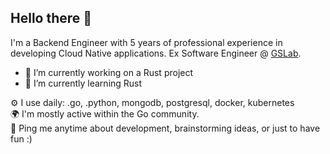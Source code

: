 ## Hello there 👋

I'm a Backend Engineer with 5 years of professional experience in developing Cloud Native applications.
Ex Software Engineer @ [GSLab](https://www.gslab.com/).

- 🔭 I’m currently working on a Rust project
- 🌱 I’m currently learning Rust

⚙️ I use daily: .go, .python, mongodb, postgresql, docker, kubernetes </br>
🌍 I'm mostly active within the Go community. </br>
💬 Ping me anytime about development, brainstorming ideas, or just to have fun :) </br>
